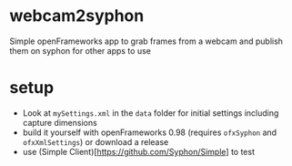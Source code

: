 # webcam2syphon
Simple openFrameworks app to grab frames from a webcam and publish them on syphon for other apps to use

# setup
- Look at `mySettings.xml` in the `data` folder for initial settings including capture dimensions
- build it yourself with openFrameworks 0.98 (requires `ofxSyphon` and `ofxXmlSettings`) or download a release
- use (Simple Client)[https://github.com/Syphon/Simple] to test
